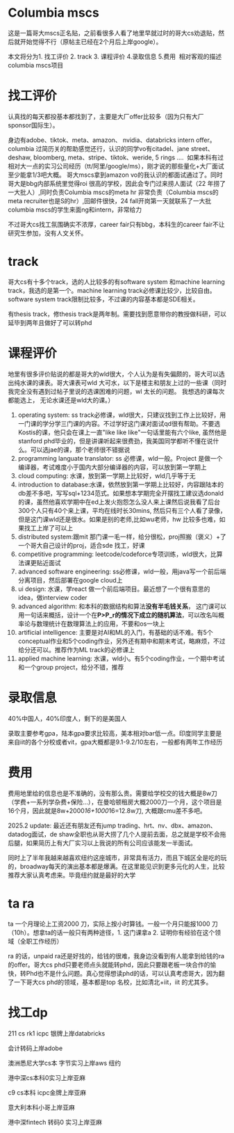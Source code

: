 
# Columbia mscs
这是一篇哥大mscs正名贴，之前看很多人看了地里早就过时的哥大cs劝退贴，然后就开始觉得不行（原帖主已经在2个月后上岸google）。

本文将分为1. 找工评价 2. track 3. 课程评价 4.录取信息 5.费用  相对客观的描述columbia mscs项目

# 找工评价
认真找的每天都投基本都找到了，主要是大厂offer比较多（因为只有大厂sponsor国际生）。

身边有adobe、tiktok、meta、amazon、 nvidia、databricks intern offer。columbia 过简历关的帮助感觉还行，认识的同学vo有citadel、jane street、deshaw, bloomberg, meta、stripe、tiktok、weride, 5 rings ....  如果本科有过相对大一点的实习公司经历（tt/阿里/google/ms），刚才说的那些量化+大厂面试至少能拿1/3吧大概。 哥大mscs拿到amazon vo的我认识的都面试通过了。同时哥大是bbg内部系统里觉得roi 很高的学校，因此会专门过来捞人面试（22 年捞了一大批人）,同时负责Columbia mscs的meta hr 非常负责（Columbia mscs的meta recruiter也是S的hr）,回邮件很快，24 fall开岗第一天就联系了一大批columbia mscs的学生来面ng和intern，非常给力

不过哥大cs找工氛围确实不浓厚，career fair只有bbg，本科生的career fair不让研究生参加，没有人文关怀。

# track
哥大cs有十多个track，选的人比较多的有software system 和machine learning track，我选的是第一个。machine learning track必修课比较少，比较自由。software system track限制比较多，不过课的内容基本都是SDE相关。

有thesis track，修thesis track是两年制。需要找到愿意带你的教授做科研，可以延毕到两年且做好了可以转phd
# 课程评价
地里有很多评价贴说的都是哥大的wld很大，个人认为是有失偏颇的，哥大可以选出纯水课的课表。哥大课表可wld 大可水，以下是楼主和朋友上过的一些课（同时我完全没有遇到过帖子里说的选课困难的问题，wl 太长的问题。 我想选的课每次都能选上， 无论水课还是wld大的课。）

1. operating system: ss track必修课，wld很大，只建议找到工作上比较好，用一门课的学分学三门课的内容。不过学好这门课对面试qd很有帮助。不要选Kostis的课，他只会在课上一直"like like like"一句话里能有六个like, 虽然他是stanford phd毕业的，但是讲课听起来很费劲，我美国同学都听不懂在说什么。可以选jae的课，那个老师很不错据说
2. programming languate translator: ss 必修课，wld一般。Project 是做一个编译器，考试难度小于国内大部分编译器的内容，可以放到第一学期上
3. cloud computing: 水课，放到第一学期上比较好，wld几乎等于无
4. introduction to database:水课，依然放到第一学期上比较好，内容跟陆本的db差不多吧，写写sql+1234范式。如果想本学期完全开摆找工建议选donald 的课，虽然他喜欢学期中在ed上发火抱怨怎么没人来上课然后说我看了后台300个人只有40个来上课，平均在线时长30mins, 然后只有三个人看了录像，但是这门课wld还是很水。如果是别的老师,比如wu老师，hw 比较多也难，如果找工上岸了可以上
5. distributed system:跟mit 那门课一毛一样，给分很松，proj照搬（褒义）+了一个哥大自己设计的proj，适合sde 找工，好课
6. competitive programming: leetcode/codeforce专项训练，wld很大，比算法课更贴近面试
7. advanced software engineering: ss必修课，wld一般，用java写一个前后端分离项目，然后部署在google cloud上
8. ui design: 水课，学react 做一个前后端项目。最近想了一个很有意思的idea，做interview coder
9. advanced algorithm: 和本科的数据结构和算法**没有半毛钱关系**， 这门课可以用一句话来概括，设计一个在**P>P_r的情况下成立的随机算法**，可以改名叫概率论与数理统计在数理算法上的应用，不要和os一块上
10. artificial intelligence: 主要是对AI和ML的入门，有基础的话不难。有5个conceptual作业和5个coding作业，另外还有期中和期末考试，略麻烦，不过给分还可以。推荐作为ML track的必修课上
11. applied machine learning: 水课，wld小。有5个coding作业，一个期中考试和一个group project，给分不错，推荐



# 录取信息
40%中国人，40%印度人，剩下的是美国人

录取主要参考gpa，陆本gpa要求比较高，美本相对bar低一点。印度同学主要是来自iit的各个分校或者vit，gpa大概都是9.1-9.2/10左右，一般都有两年工作经历



# 费用


费用地里给的信息也是不准确的，没有那么贵。需要给学校交的钱大概是8w刀（学费+一系列学杂费+保险...），在曼哈顿租房大概2000刀一个月，这个项目是16个月，因此就是8w+2000*16+1000*16=12.8w刀, 大概跟cmu差不多吧。

2025.2 update: 最近还有朋友还有jump trading、hrt、nv、dbx、amazon、datadog面试，de shaw全职也从哥大捞了几个人提前去面，总之就是学校不会拖后腿，如果简历上有大厂实习以上我说的所有公司应该能发一半面试。

同时上了半年我越来越喜欢纽约这座城市，非常具有活力，而且下城区全是吃的玩的，broadway每天的演出基本都是爆满。在这里能见识到更多元化的人生，比较推荐大家认真考虑来。毕竟纽约就是最好的大学

# ta ra
ta 一个月理论上工资2000 刀，实际上按小时算钱。一般一个月只能报1000 刀（10h）。想拿ta的话一般只有两种途径，1. 这门课拿a 2. 证明你有经验在这个领域（全职工作经历）

ra 的话，unpaid ra还是好找的，给钱的很难，我身边没看到有人能拿到给钱的ra 的offer。哥大cs phd只要老师点头就能转phd，因此只要跟老板一块合作的愉快，转Phd也不是什么问题。真心觉得想读phd的话，可以认真考虑哥大，因为翻了一下哥大cs phd的领域，基本都是top 名校，比如清北+iit，iit 的尤其多。

# 找工dp
211 cs rk1 icpc 银牌上岸databricks

会计转码上岸adobe

澳洲悉尼大学cs本 字节实习上岸aws 纽约


港中深cs本科0实习上岸亚麻

c9 cs本科 icpc金牌上岸亚麻

意大利本科小哥上岸亚麻

港中深fintech 转码0 实习上岸亚麻
